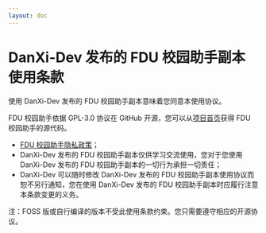 ```yaml
---
layout: doc
---
```


<!-- # 旦夕开发团队编译的旦夕副本使用条款

使用旦夕开发团队编译的旦夕副本意味着您同意本使用协议。

旦夕依据 GPL-3.0 协议在 GitHub 开源，您可以从[项目首页](https://github.com/DanXi-Dev/DanXi)获得旦夕的源代码。

此外，使用旦夕开发团队编译的旦夕副本，您还需要同意：

- [旦夕隐私政策](https://danxi-dev.github.io/privacy)；
- 旦夕开发团队编译的旦夕副本仅供学习交流使用，您对于您使用旦夕开发团队编译的旦夕副本的一切行为承担一切责任；
- 旦夕开发团队可以随时修改旦夕开发团队编译的旦夕副本使用协议而恕不另行通知，您在使用旦夕开发团队编译的旦夕副本时应履行注意本条款变更的义务。

注：FOSS 版或自行编译的版本不受此使用条款约束。您只需要遵守相应的开源协议。 -->

# DanXi-Dev 发布的 FDU 校园助手副本使用条款

使用 DanXi-Dev 发布的 FDU 校园助手副本意味着您同意本使用协议。

FDU 校园助手依据 GPL-3.0 协议在 GitHub 开源，您可以从[项目首页](https://github.com/DanXi-Dev/DanXi)获得 FDU 校园助手的源代码。

- [FDU 校园助手隐私政策](/doc/app-privacy)；
- DanXi-Dev 发布的 FDU 校园助手副本仅供学习交流使用，您对于您使用 DanXi-Dev 发布的 FDU 校园助手副本的一切行为承担一切责任；
- DanXi-Dev 可以随时修改 DanXi-Dev 发布的 FDU 校园助手副本使用协议而恕不另行通知，您在使用 DanXi-Dev 发布的 FDU 校园助手副本时应履行注意本条款变更的义务。

注：FOSS 版或自行编译的版本不受此使用条款约束。您只需要遵守相应的开源协议。
